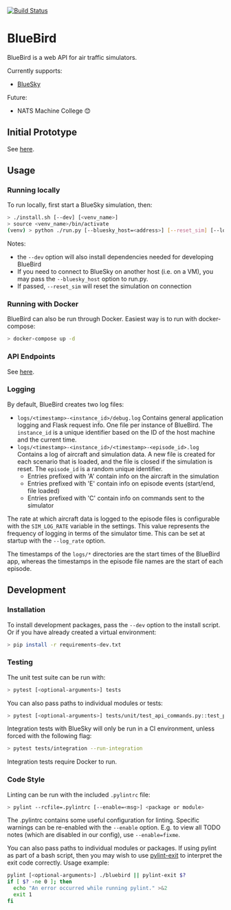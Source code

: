 
[![Build Status](https://travis-ci.com/alan-turing-institute/bluebird.svg?branch=master)](https://travis-ci.com/alan-turing-institute/bluebird)

# BlueBird

BlueBird is a web API for air traffic simulators.

Currently supports:

- [BlueSky](https://github.com/alan-turing-institute/bluesky)

Future:

- NATS Machine College 😊


## Initial Prototype

See [here](docs/InitialProto.md).


## Usage

### Running locally

To run locally, first start a BlueSky simulation, then:

```bash
> ./install.sh [--dev] [<venv_name>]
> source <venv_name>/bin/activate
(venv) > python ./run.py [--bluesky_host=<address>] [--reset_sim] [--log_rate=<rate>]
```

Notes:
- the `--dev` option will also install dependencies needed for developing BlueBird
- If you need to connect to BlueSky on another host (i.e. on a VM), you may pass the `--bluesky_host` option to run.py.
- If passed, `--reset_sim` will reset the simulation on connection

### Running with Docker

BlueBird can also be run through Docker. Easiest way is to run with docker-compose:

```bash
> docker-compose up -d
```

### API Endpoints

See [here](API.md).

### Logging

By default, BlueBird creates two log files:

- `logs/<timestamp>-<instance_id>/debug.log` Contains general application logging and Flask request info. One file per instance of BlueBird. The `instance_id` is a unique identifier based on the ID of the host machine and the current time.
- `logs/<timestamp>-<instance_id>/<timestamp>-<episode_id>.log` Contains a log of aircraft and simulation data. A new file is created for each scenario that is loaded, and the file is closed if the simulation is reset. The `episode_id` is a random unique identifier.
    - Entries prefixed with 'A' contain info on the aircraft in the simulation
    - Entries prefixed with 'E' contain info on episode events (start/end, file loaded)
    - Entries prefixed with 'C' contain info on commands sent to the simulator

The rate at which aircraft data is logged to the episode files is configurable with the `SIM_LOG_RATE` variable in the settings. This value represents the frequency of logging in terms of the simulator time. This can be set at startup with the `--log_rate` option.

The timestamps of the `logs/*` directories are the start times of the BlueBird app, whereas the timestamps in the episode file names are the start of each episode.

## Development

### Installation

To install development packages, pass the `--dev` option to the install script. Or if you have already created a virtual environment:

```bash
> pip install -r requirements-dev.txt
```

### Testing

The unit test suite can be run with:

```bash
> pytest [<optional-arguments>] tests
```

You can also pass paths to individual modules or tests:

```bash
> pytest [<optional-arguments>] tests/unit/test_api_commands.py::test_pos_command
```

Integration tests with BlueSky will only be run in a CI environment, unless forced with the following flag:

```bash
> pytest tests/integration --run-integration
```

Integration tests require Docker to run.

### Code Style

Linting can be run with the included `.pylintrc` file:

```bash
> pylint --rcfile=.pylintrc [--enable=<msg>] <package or module>
```

The .pylintrc contains some useful configuration for linting. Specific warnings can be re-enabled with the `--enable`
option. E.g. to view all TODO notes (which are disabled in our config), use `--enable=fixme`.

You can also pass paths to individual modules or packages. If using pylint as part of a bash script, then you may wish
to use [pylint-exit](https://github.com/jongracecox/pylint-exit) to interpret the exit code correctly. Usage example:

```bash
pylint [<optional-arguments>] ./bluebird || pylint-exit $?
if [ $? -ne 0 ]; then
  echo "An error occurred while running pylint." >&2
  exit 1
fi
```
